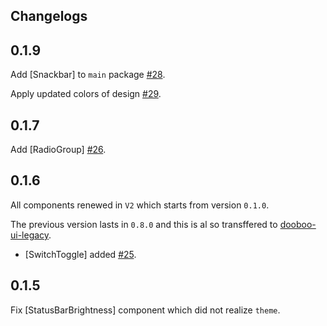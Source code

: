 ## Changelogs

## 0.1.9

Add [Snackbar] to `main` package [#28](https://github.com/dooboolab/dooboo-ui/pull/28).

Apply updated colors of design [#29](https://github.com/dooboolab/dooboo-ui/pull/29).

## 0.1.7

Add [RadioGroup] [#26](https://github.com/dooboolab/dooboo-ui/commit/39b9138a60a697f34fc6da422bb26ca8dd6ee325).

## 0.1.6

All components renewed in `V2` which starts from version `0.1.0`.

The previous version lasts in `0.8.0` and this is al so transffered to [dooboo-ui-legacy](https://www.google.com/search?q=dooboo-ui-legacy&oq=dooboo-ui-legacy&aqs=chrome..69i57j69i60l3.4653j0j7&sourceid=chrome&ie=UTF-8).

- [SwitchToggle] added [#25](https://github.com/dooboolab/dooboo-ui/pull/25).

## 0.1.5

Fix [StatusBarBrightness] component which did not realize `theme`.
